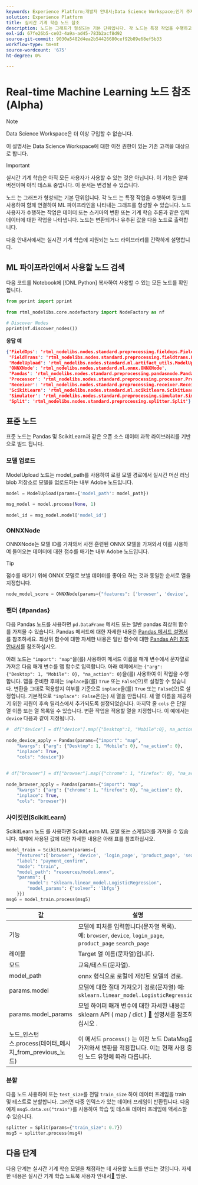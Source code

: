 ```yaml
---
keywords: Experience Platform;개발자 안내서;Data Science Workspace;인기 주제;실시간 머신 러닝;노드 참조;
solution: Experience Platform
title: 실시간 기계 학습 노드 참조
description: 노드는 그래프가 형성되는 기본 단위입니다. 각 노드는 특정 작업을 수행하고 링크를 사용하여 서로 체인화되어 ML 파이프라인을 나타내는 그래프를 형성할 수 있습니다. 노드에 의해 수행되는 태스크는 데이터 또는 스키마의 변환, 또는 머신 러닝 추론과 같은 입력 데이터에 대한 동작을 나타낸다. 상기 노드는 상기 변환된 또는 추론된 값을 다음 노드(들)로 출력한다.
exl-id: 67fe26b5-ce03-4a9a-ad45-783b2acf8d92
source-git-commit: 9030a5482d4ea2b54426680cef92b89e68ef5b33
workflow-type: tm+mt
source-wordcount: '675'
ht-degree: 0%

---
```


# Real-time Machine Learning 노드 참조(Alpha)

>[!NOTE]
>
>Data Science Workspace은 더 이상 구입할 수 없습니다.
>
>이 설명서는 Data Science Workspace에 대한 이전 권한이 있는 기존 고객을 대상으로 합니다.

>[!IMPORTANT]
>
>실시간 기계 학습은 아직 모든 사용자가 사용할 수 있는 것은 아닙니다. 이 기능은 알파 버전이며 아직 테스트 중입니다. 이 문서는 변경될 수 있습니다.

노드 는 그래프가 형성되는 기본 단위입니다. 각 노드 는 특정 작업을 수행하며 링크를 사용하여 함께 연결하여 ML 파이프라인을 나타내는 그래프를 형성할 수 있습니다. 노드 사용자가 수행하는 작업은 데이터 또는 스키마의 변환 또는 기계 학습 추론과 같은 입력 데이터에 대한 작업을 나타냅니다. 노드는 변환되거나 유추된 값을 다음 노드로 출력합니다.

다음 안내서에서는 실시간 기계 학습에 지원되는 노드 라이브러리를 간략하게 설명합니다.

## ML 파이프라인에서 사용할 노드 검색

다음 코드를 Notebook에 [!DNL Python] 복사하여 사용할 수 있는 모든 노드를 확인합니다.

```python
from pprint import pprint
 
from rtml_nodelibs.core.nodefactory import NodeFactory as nf
```

```python
# Discover Nodes
pprint(nf.discover_nodes())
```

**응답 예**

```json
{'FieldOps': 'rtml_nodelibs.nodes.standard.preprocessing.fieldops.FieldOps',
 'FieldTrans': 'rtml_nodelibs.nodes.standard.preprocessing.fieldtrans.FieldTrans',
 'ModelUpload': 'rtml_nodelibs.nodes.standard.ml.artifact_utils.ModelUpload',
 'ONNXNode': 'rtml_nodelibs.nodes.standard.ml.onnx.ONNXNode',
 'Pandas': 'rtml_nodelibs.nodes.standard.preprocessing.pandasnode.Pandas',
 'Processor': 'rtml_nodelibs.nodes.standard.preprocessing.processor.Processor',
 'Receiver': 'rtml_nodelibs.nodes.standard.preprocessing.receiver.Receiver',
 'ScikitLearn': 'rtml_nodelibs.nodes.standard.ml.scikitlearn.ScikitLearn',
 'Simulator': 'rtml_nodelibs.nodes.standard.preprocessing.simulator.Simulator',
 'Split': 'rtml_nodelibs.nodes.standard.preprocessing.splitter.Split'}
```

## 표준 노드

표준 노드는 Pandas 및 ScikitLearn과 같은 오픈 소스 데이터 과학 라이브러리를 기반으로 빌드 됩니다.

### 모델 업로드

ModelUpload 노드는 model_path를 사용하여 로컬 모델 경로에서 실시간 머신 러닝 blob 저장소로 모델을 업로드하는 내부 Adobe 노드입니다.

```python
model = ModelUpload(params={'model_path': model_path})
  
msg_model = model.process(None, 1)
  
model_id = msg_model.model['model_id']
```

### ONNXNode

ONNXNode는 모델 ID를 가져와서 사전 훈련된 ONNX 모델을 가져와서 이를 사용하여 들어오는 데이터에 대한 점수를 매기는 내부 Adobe 노드입니다.

>[!TIP]
>
>점수를 매기기 위해 ONNX 모델로 보낼 데이터를 좋아요 하는 것과 동일한 순서로 열을 지정합니다.

```python
node_model_score = ONNXNode(params={"features": ['browser', 'device', 'login_page', 'product_page', 'search_page'], "model_id": model_id})
```

### 팬더 {#pandas}

다음 Pandas 노드를 사용하면 `pd.DataFrame` 메서드 또는 일반 pandas 최상위 함수를 가져올 수 있습니다. Pandas 메서드에 대한 자세한 내용은 [Pandas 메서드 설명서](https://pandas.pydata.org/pandas-docs/stable/reference/api/pandas.DataFrame.html)를 참조하세요. 최상위 함수에 대한 자세한 내용은 일반 함수에 대한 [Pandas API 참조 안내서](https://pandas.pydata.org/pandas-docs/stable/reference/general_functions.html)를 참조하십시오.

아래 노드는 `"import": "map"`을(를) 사용하여 메서드 이름을 매개 변수에서 문자열로 가져온 다음 매개 변수를 맵 함수로 입력합니다. 아래 예제에서는 `{"arg": {"Desktop": 1, "Mobile": 0}, "na_action": 0}`을(를) 사용하여 이 작업을 수행합니다. 맵을 준비한 후에는 `inplace`을(를) `True` 또는 `False`(으)로 설정할 수 있습니다. 변환을 그대로 적용할지 여부를 기준으로 `inplace`을(를) `True` 또는 `False`(으)로 설정합니다. 기본적으로 `"inplace": False`은(는) 새 열을 만듭니다. 새 열 이름을 제공하기 위한 지원이 후속 릴리스에서 추가되도록 설정되었습니다. 마지막 줄 `cols` 은 단일 열 이름 또는 열 목록일 수 있습니다. 변환 작업을 적용할 열을 지정합니다. 이 예에서는 `device` 다음과 같이 지정됩니다.

```python
#  df["device"] = df["device"].map({"Desktop":1, "Mobile":0}, na_action=0)
 
node_device_apply = Pandas(params={"import": "map",
    "kwargs": {"arg": {"Desktop": 1, "Mobile": 0}, "na_action": 0},
    "inplace": True,
    "cols": "device"})
 
 
# df["browser"] = df["browser"].map({"chrome": 1, "firefox": 0}, "na_action": 0})
 
node_browser_apply = Pandas(params={"import": "map",
    "kwargs": {"arg": {"chrome": 1, "firefox": 0}, "na_action": 0},
    "inplace": True,
    "cols": "browser"})
```

### 사이킷런(ScikitLearn)

ScikitLearn 노드 를 사용하면 ScikitLearn ML 모델 또는 스케일러를 가져올 수 있습니다. 예제에 사용된 값에 대한 자세한 내용은 아래 표를 참조하십시오.

```python
model_train = ScikitLearn(params={
    "features":['browser', 'device', 'login_page', 'product_page', 'search_page'],
    "label": "payment_confirm",
    "mode": "train",
    "model_path": "resources/model.onnx",
    "params": {
        "model": "sklearn.linear_model.LogisticRegression",
        "model_params": {"solver": 'lbfgs'}
    }})
msg6 = model_train.process(msg5)
```

| 값 | 설명 |
| --- | --- |
| 기능 | 모델에 피처를 입력합니다(문자열 목록). <br>예: `browser`, `device`, `login_page`, `product_page` `search_page` |
| 레이블 | Target 열 이름(문자열)입니다. |
| 모드 | 교육/테스트(문자열). |
| model_path | onnx 형식으로 로컬에 저장된 모델의 경로. |
| params.model | 모델에 대한 절대 가져오기 경로(문자열) 예: `sklearn.linear_model.LogisticRegression`. |
| params.model_params | 모델 하이퍼 매개 변수에 대한 자세한 내용은 sklearn API ( map / dict ) [&#128279;](https://scikit-learn.org/stable/modules/generated/sklearn.linear_model.LogisticRegression.html) 설명서를 참조하십시오 . |
| 노드_인스턴스.process(데이터_메시지_from_previous_노드) | 이 메서드 `process()` 는 이전 노드 DataMsg를 가져와서 변환을 적용합니다. 이는 현재 사용 중인 노드 유형에 따라 다릅니다. |

### 분할

다음 노드 사용하여 또는 `test_size`를 전달 `train_size` 하여 데이터 프레임을 train 및 테스트로 분할합니다. 그러면 다중 인덱스가 있는 데이터 프레임이 반환됩니다. 다음 예제 `msg5.data.xs("train")`를 사용하여 학습 및 테스트 데이터 프레임에 액세스할 수 있습니다.

```python
splitter = Split(params={"train_size": 0.7})
msg5 = splitter.process(msg4)
```

## 다음 단계

다음 단계는 실시간 기계 학습 모델을 채점하는 데 사용할 노드를 만드는 것입니다. 자세한 내용은 실시간 기계 학습 노트북 사용자 안내서[&#128279;](./rtml-authoring-notebook.md) 방문.
